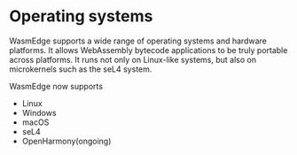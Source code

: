 # Operating systems

WasmEdge supports a wide range of operating systems and hardware platforms.
It allows WebAssembly bytecode applications to be truly portable
across platforms.
It runs not only on Linux-like systems, but also on microkernels such as the seL4 system.

WasmEdge now supports
* Linux
* Windows
* macOS
* seL4
* OpenHarmony(ongoing)
